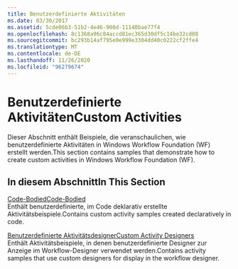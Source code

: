```yaml
---
title: Benutzerdefinierte Aktivitäten
ms.date: 03/30/2017
ms.assetid: 5cde06b3-51b2-4e46-900d-11140bae77f4
ms.openlocfilehash: 8c1368a96c84accd81ec365d30df5c14be32cd08
ms.sourcegitcommit: bc293b14af795e0e999e3304dd40c0222cf2ffe4
ms.translationtype: MT
ms.contentlocale: de-DE
ms.lasthandoff: 11/26/2020
ms.locfileid: "96279674"
---
```

# <a name="custom-activities"></a><span data-ttu-id="539ef-102">Benutzerdefinierte Aktivitäten</span><span class="sxs-lookup"><span data-stu-id="539ef-102">Custom Activities</span></span>

<span data-ttu-id="539ef-103">Dieser Abschnitt enthält Beispiele, die veranschaulichen, wie benutzerdefinierte Aktivitäten in Windows Workflow Foundation (WF) erstellt werden.</span><span class="sxs-lookup"><span data-stu-id="539ef-103">This section contains samples that demonstrate how to create custom activities in Windows Workflow Foundation (WF).</span></span>  
  
## <a name="in-this-section"></a><span data-ttu-id="539ef-104">In diesem Abschnitt</span><span class="sxs-lookup"><span data-stu-id="539ef-104">In This Section</span></span>  

 [<span data-ttu-id="539ef-105">Code-Bodied</span><span class="sxs-lookup"><span data-stu-id="539ef-105">Code-Bodied</span></span>](code-bodied.md)  
 <span data-ttu-id="539ef-106">Enthält benutzerdefinierte, im Code deklarativ erstellte Aktivitätsbeispiele.</span><span class="sxs-lookup"><span data-stu-id="539ef-106">Contains custom activity samples created declaratively in code.</span></span>
  
 [<span data-ttu-id="539ef-107">Benutzerdefinierte Aktivitätsdesigner</span><span class="sxs-lookup"><span data-stu-id="539ef-107">Custom Activity Designers</span></span>](custom-activity-designers.md)  
 <span data-ttu-id="539ef-108">Enthält Aktivitätsbeispiele, in denen benutzerdefinierte Designer zur Anzeige im Workflow-Designer verwendet werden.</span><span class="sxs-lookup"><span data-stu-id="539ef-108">Contains activity samples that use custom designers for display in the workflow designer.</span></span>
